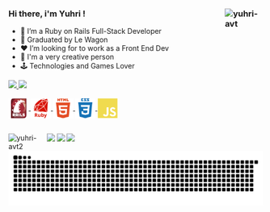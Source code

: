### Hi there, i'm Yuhri !                                                    <img align="right" alt="yuhri-avt" width="15%"                      src="https://cdn.discordapp.com/attachments/244891533386579969/887345453237149716/4hsh.gif">

- 🔭 I’m a Ruby on Rails Full-Stack Developer 
- 🌱 Graduated by Le Wagon
- ❤️ I’m looking for to work as a Front End Dev
- 🎨 I'm a very creative person
- 🕹️ Technologies and Games Lover
<div>
  <a href="https://github.com/Yuhribrp">
  <img height="160em" src="https://github-readme-stats.vercel.app/api?username=Yuhribrp&show_icons=true&theme=material-palenight&include_all_commits=true&count_private=true"/>
  <img height="160em" src="https://github-readme-stats.vercel.app/api/top-langs/?username=Yuhribrp&layout=compact&langs_count=7&theme=material-palenight"/>
</div>
  <div style="display: inline_block"><br>
  <img align="center" alt="Yuhri-rails" height="40" width="40" src="https://raw.githubusercontent.com/devicons/devicon/master/icons/rails/rails-original-wordmark.svg">
  <img align="center" alt="Yuhri-rb" height="40" width="40" src="https://raw.githubusercontent.com/devicons/devicon/master/icons/ruby/ruby-plain-wordmark.svg">
  <img align="center" alt="Yuhri-HTML" height="40" width="40" src="https://raw.githubusercontent.com/devicons/devicon/master/icons/html5/html5-plain-wordmark.svg">
  <img align="center" alt="Yuhri-CSS" height="40" width="40" src="https://raw.githubusercontent.com/devicons/devicon/master/icons/css3/css3-plain-wordmark.svg">
  <img align="center" alt="Yuhri-js" height="40" width="40" src="https://raw.githubusercontent.com/devicons/devicon/master/icons/javascript/javascript-plain.svg">
</div>
  
  ##
  
 <div>
   <a href="https://app.slack.com/client/T02NE0241/C02NE024R/user_profile/U027FJVAJBG" target="_blank"><img src="https://img.shields.io/badge/Slack-4A154B?style=for-the-badge&logo=slack&logoColor=white" target="_blank"></a>
  <a href="https://www.instagram.com/yuhribenaion/" target="_blank"><img src="https://img.shields.io/badge/-Instagram-%23E4405F?style=for-the-badge&logo=instagram&logoColor=white" target="_blank"></a>
  <a href="https://www.linkedin.com/in/yuhri-benaion-851bb9216/" target="_blank"><img src="https://img.shields.io/badge/-LinkedIn-%230077B5?style=for-the-badge&logo=linkedin&logoColor=white" target="_blank"></a>
   <img align="left" alt="yuhri-avt2" width="15%" src="https://cdn.discordapp.com/attachments/244891533386579969/887345771219914792/Xqg8.gif"> 
   
   ![Snake animation](https://github.com/Yuhribrp/Yuhribrp/blob/output/github-contribution-grid-snake.svg)
 
</div>
